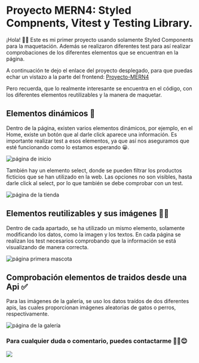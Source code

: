 # Proyecto MERN4: Styled Compnents, Vitest y Testing Library.

¡Hola! 👋🏽 Este es mi primer proyecto usando solamente Styled Components para la maquetación. Además se realizaron diferentes test para
así realizar comprobaciones de los diferentes elementos que se encuentran en la página.

A continuación te dejo el enlace del proyecto desplegado, para que puedas echar un vistazo a la parte del frontend:
[Proyecto-MERN4](https://proyecto-styled-components-brisna.netlify.app/)

Pero recuerda, que lo realmente interesante se encuentra en el código, con los diferentes elementos reutilizables y la manera de maquetar.

## Elementos dinámicos 🤔

Dentro de la página, existen varios elementos dinámicos, por ejemplo, en el Home, existe un botón que al darle click aparece una información. Es importante realizar test a esos elementos, ya que así nos aseguramos que esté funcionando como lo estamos esperando 😀.

![página de inicio](https://res.cloudinary.com/dx8j6h1rb/image/upload/v1691518774/Proyecto7%2C%20styled-components/Image-home.png)

También hay un elemento select, donde se pueden filtrar los productos ficticios que se han utilizado en la web. Las opciones no son visibles, hasta darle click al select, por lo que también se debe comprobar con un test.

![página de la tienda](https://res.cloudinary.com/dx8j6h1rb/image/upload/v1691518774/Proyecto7%2C%20styled-components/Image-shop.png)

## Elementos reutilizables y sus imágenes 👏🏽

Dentro de cada apartado, se ha utilizado un mismo elemento, solamente modificando los datos, como la imagen y los textos. En cada página se realizan los test necesarios comprobando que la información se está visualizando de manera correcta.

![página primera mascota](https://res.cloudinary.com/dx8j6h1rb/image/upload/v1691518774/Proyecto7%2C%20styled-components/Image-first-pet.png)

## Comprobación elementos de traidos desde una Api ✅

Para las imágenes de la galería, se uso los datos traídos de dos diferentes apis, las cuales proporcionan imágenes aleatorias de gatos o perros, respectivamente.

![página de la galería](https://res.cloudinary.com/dx8j6h1rb/image/upload/v1691518774/Proyecto7%2C%20styled-components/Image-gallery.png)

### Para cualquier duda o comentario, puedes contactarme ✌🏼😊

![](https://i.pinimg.com/originals/9e/e9/02/9ee902c4fcbed59c1c7f5a8ccabb0cc6.gif)
